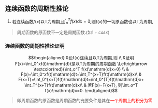 ## 连续函数的周期性推论
1. 若连续函数$f(x)$以T为周期且$\int_o^T f(x)\mathrm{d}x=0$,则$f(x)$的一切原函数也以T为周期, 

> 周期函数的原函数不一定是周期函数.(如$1+cosx$)

### 连续函数的周期性推论证明
$$\begin{aligned}
&设f(x)连续且以T为周期,则 \\ 
&证明F(x)=\int_0^xf(t)\mathrm{d}t是以T为周期的周期函数 \Leftrightarrow \textcolor{red}{\int_o^T f(x)\mathrm{d}x=0} \\
& F(x)=\int_0^xf(t)\mathrm{d}t=\int_T^{x+T}f(t)\mathrm{d}x\\
& F(x+T)=\int_0^{x+T}f(t)\mathrm{d}t=\int_0^{T}f(t)\mathrm{d}x+ \int_T^{x+T}f(t)\mathrm{d}x\\
& 若F(x)=F(x+T), 则\int_o^T f(x)\mathrm{d}x=0. 
\end{aligned}$$

> 即周期函数的原函数是周期函数的充要条件是其在<span style="color:red">一个周期上的积分为零</span>



